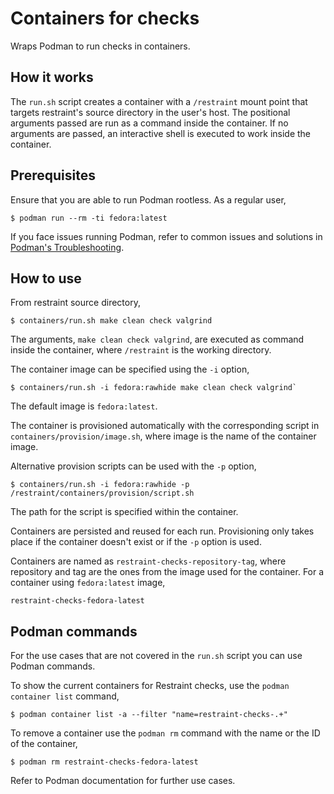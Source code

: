 # Containers for checks

Wraps Podman to run checks in containers.

## How it works

The `run.sh` script creates a container with a `/restraint` mount point
that targets restraint's source directory in the user's host.
The positional arguments passed are run as a command inside the
container. If no arguments are passed, an interactive shell is executed
to work inside the container.

## Prerequisites

Ensure that you are able to run Podman rootless. As a regular user,

```
$ podman run --rm -ti fedora:latest
```

If you face issues running Podman, refer to common issues and solutions
in [Podman's Troubleshooting](https://github.com/containers/libpod/blob/master/troubleshooting.md).

## How to use

From restraint source directory,

```
$ containers/run.sh make clean check valgrind
```

The arguments, `make clean check valgrind`, are executed as command
inside the container, where `/restraint` is the working directory.

The container image can be specified using the `-i` option,

```
$ containers/run.sh -i fedora:rawhide make clean check valgrind`
```

The default image is `fedora:latest`.

The container is provisioned automatically with the corresponding
script in `containers/provision/image.sh`, where image is the
name of the container image.

Alternative provision scripts can be used with the `-p` option,

```
$ containers/run.sh -i fedora:rawhide -p /restraint/containers/provision/script.sh
```

The path for the script is specified within the container.

Containers are persisted and reused for each run. Provisioning only
takes place if the container doesn't exist or if the `-p` option is
used.

Containers are named as `restraint-checks-repository-tag`, where
repository and tag are the ones from the image used for the container.
For a container using `fedora:latest` image,

```
restraint-checks-fedora-latest
```

## Podman commands

For the use cases that are not covered in the `run.sh` script you can
use Podman commands.

To show the current containers for Restraint checks, use the `podman container list`
command,

```
$ podman container list -a --filter "name=restraint-checks-.+"
```

To remove a container use the `podman rm` command with the name or the
ID of the container,

```
$ podman rm restraint-checks-fedora-latest
```

Refer to Podman documentation for further use cases.
